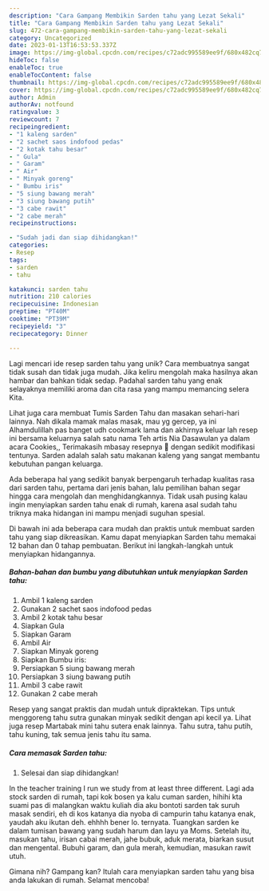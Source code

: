 ```yaml
---
description: "Cara Gampang Membikin Sarden tahu yang Lezat Sekali"
title: "Cara Gampang Membikin Sarden tahu yang Lezat Sekali"
slug: 472-cara-gampang-membikin-sarden-tahu-yang-lezat-sekali
category: Uncategorized
date: 2023-01-13T16:53:53.337Z
image: https://img-global.cpcdn.com/recipes/c72adc995589ee9f/680x482cq70/sarden-tahu-foto-resep-utama.jpg
hideToc: false
enableToc: true
enableTocContent: false
thumbnail: https://img-global.cpcdn.com/recipes/c72adc995589ee9f/680x482cq70/sarden-tahu-foto-resep-utama.jpg
cover: https://img-global.cpcdn.com/recipes/c72adc995589ee9f/680x482cq70/sarden-tahu-foto-resep-utama.jpg
author: Admin
authorAv: notfound
ratingvalue: 3
reviewcount: 7
recipeingredient:
- "1 kaleng sarden"
- "2 sachet saos indofood pedas"
- "2 kotak tahu besar"
- " Gula"
- " Garam"
- " Air"
- " Minyak goreng"
- " Bumbu iris"
- "5 siung bawang merah"
- "3 siung bawang putih"
- "3 cabe rawit"
- "2 cabe merah"
recipeinstructions:

- "Sudah jadi dan siap dihidangkan!"
categories:
- Resep
tags:
- sarden
- tahu

katakunci: sarden tahu 
nutrition: 210 calories
recipecuisine: Indonesian
preptime: "PT40M"
cooktime: "PT39M"
recipeyield: "3"
recipecategory: Dinner

---
```





Lagi mencari ide resep sarden tahu yang unik? Cara membuatnya sangat tidak susah dan tidak juga mudah. Jika keliru mengolah maka hasilnya akan hambar dan bahkan tidak sedap. Padahal sarden tahu yang enak selayaknya memiliki aroma dan cita rasa yang mampu memancing selera Kita.





Lihat juga cara membuat Tumis Sarden Tahu dan masakan sehari-hari lainnya. Nah dikala mamak malas masak, mau yg gercep, ya ini Alhamdulillah pas banget udh cookmark lama dan akhirnya keluar lah resep ini bersama keluarnya salah satu nama Teh artis Nia Dasawulan ya dalam acara Cookies,, Terimakasih mbasay resepnya 🙏 dengan sedikit modifikasi tentunya. Sarden adalah salah satu makanan kaleng yang sangat membantu kebutuhan pangan keluarga.

Ada beberapa hal yang sedikit banyak berpengaruh terhadap kualitas rasa dari sarden tahu, pertama dari jenis bahan, lalu pemilihan bahan segar hingga cara mengolah dan menghidangkannya. Tidak usah pusing kalau ingin menyiapkan sarden tahu enak di rumah, karena asal sudah tahu triknya maka hidangan ini mampu menjadi suguhan spesial.






Di bawah ini ada beberapa cara mudah dan praktis untuk membuat sarden tahu yang siap dikreasikan. Kamu dapat menyiapkan Sarden tahu memakai 12 bahan dan 0 tahap pembuatan. Berikut ini langkah-langkah untuk menyiapkan hidangannya.

<!--inarticleads1-->

##### Bahan-bahan dan bumbu yang dibutuhkan untuk menyiapkan Sarden tahu:

1. Ambil 1 kaleng sarden
1. Gunakan 2 sachet saos indofood pedas
1. Ambil 2 kotak tahu besar
1. Siapkan  Gula
1. Siapkan  Garam
1. Ambil  Air
1. Siapkan  Minyak goreng
1. Siapkan  Bumbu iris:
1. Persiapkan 5 siung bawang merah
1. Persiapkan 3 siung bawang putih
1. Ambil 3 cabe rawit
1. Gunakan 2 cabe merah


Resep yang sangat praktis dan mudah untuk dipraktekan. Tips untuk menggoreng tahu sutra gunakan minyak sedikit dengan api kecil ya. Lihat juga resep Martabak mini tahu sutera enak lainnya. Tahu sutra, tahu putih, tahu kuning, tak semua jenis tahu itu sama. 

<!--inarticleads2-->

##### Cara memasak Sarden tahu:


1. Selesai dan siap dihidangkan!

In the teacher training I run we study from at least three different. Lagi ada stock sarden di rumah, tapi kok bosen ya kalu cuman sarden, hihihi kta suami pas di malangkan waktu kuliah dia aku bontoti sarden tak suruh masak sendiri, eh di kos katanya dia nyoba di campurin tahu katanya enak, yaudah aku ikutan deh. ehhhh bener lo. ternyata. Tuangkan sarden ke dalam tumisan bawang yang sudah harum dan layu ya Moms. Setelah itu, masukan tahu, irisan cabai merah, jahe bubuk, aduk merata, biarkan susut dan mengental. Bubuhi garam, dan gula merah, kemudian, masukan rawit utuh. 

Gimana nih? Gampang kan? Itulah cara menyiapkan sarden tahu yang bisa anda lakukan di rumah. Selamat mencoba!
